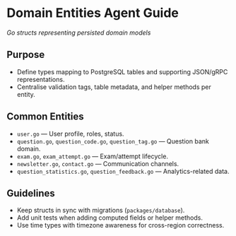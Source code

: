 # Domain Entities Agent Guide
*Go structs representing persisted domain models*

## Purpose
- Define types mapping to PostgreSQL tables and supporting JSON/gRPC representations.
- Centralise validation tags, table metadata, and helper methods per entity.

## Common Entities
- `user.go` — User profile, roles, status.
- `question.go`, `question_code.go`, `question_tag.go` — Question bank domain.
- `exam.go`, `exam_attempt.go` — Exam/attempt lifecycle.
- `newsletter.go`, `contact.go` — Communication channels.
- `question_statistics.go`, `question_feedback.go` — Analytics-related data.

## Guidelines
- Keep structs in sync with migrations (`packages/database`).
- Add unit tests when adding computed fields or helper methods.
- Use time types with timezone awareness for cross-region correctness.
